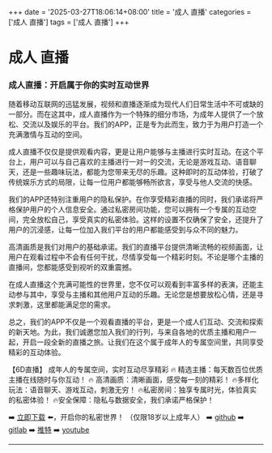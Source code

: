 +++
date = '2025-03-27T18:06:14+08:00'
title = '成人 直播'
categories = ['成人 直播']
tags = ['成人 直播']
+++

# 成人 直播

### 成人直播：开启属于你的实时互动世界

随着移动互联网的迅猛发展，视频和直播逐渐成为现代人们日常生活中不可或缺的一部分。而在这其中，成人直播作为一个特殊的细分市场，为成年人提供了一个放松、交流以及娱乐的平台。我们的APP，正是专为此而生，致力于为用户打造一个充满激情与互动的空间。

成人直播不仅仅是提供观看内容，更是让用户能够与主播进行实时互动。在这个平台上，用户可以与自己喜欢的主播进行一对一的交流，无论是游戏互动、语音聊天，还是一些趣味玩法，都能为您带来无尽的乐趣。这种即时的互动体验，打破了传统娱乐方式的局限，让每一位用户都能够畅所欲言，享受与他人交流的快感。

我们的APP还特别注重用户的隐私保护。在你享受精彩直播的同时，我们承诺将严格保护用户的个人信息安全。通过私密房间功能，您可以拥有一个专属的互动空间，完全放松自己，享受真实的私密体验。这样的设置不仅确保了安全，还提升了用户的沉浸感，让每一位加入我们平台的用户都能感受到与众不同的魅力。

高清画质是我们对用户的基础承诺。我们的直播平台提供清晰流畅的视频画面，让用户在观看过程中不会有任何干扰，尽情享受每一个精彩时刻。不论是哪个主播的直播间，您都能感受到视听的双重震撼。

在成人直播这个充满可能性的世界里，您不仅可以观看到丰富多样的表演，还能主动参与其中，享受与主播和其他用户互动的乐趣。无论您是想要放松心情，还是寻求刺激，这里都能满足您的需求。 

总之，我们的APP不仅是一个观看直播的平台，更是一个成人们互动、交流和探索的新天地。为此，我们诚邀您加入我们的行列，与来自各地的优质主播和用户一起，开启一段全新的直播之旅。让我们在这个属于成年人的专属空间里，共同享受精彩的互动体验。

【6D直播】
成年人的专属空间，实时互动尽享精彩
🔥 精选主播：每天数百位优质主播在线随时与你互动！
🔥 高清画质：清晰画面，感受每一刻的精彩！
🔥多样化玩法：语音聊天、游戏互动，刺激无穷！
🔥私密房间：独享专属时光，体验真实的私密体验！
🔥安全保障：隐私与数据安全，我们承诺严格保护！

➡️ [立即下载](https://down123.s3.ap-east-1.amazonaws.com/down/down.html?channelCode=blog) ⬅️，开启你的私密世界！
（仅限18岁以上成年人）
➡️ [github](https://aldult-live.github.io/)
➡️ [gitlab](https://seo-09598d.gitlab.io/)
➡️ [推特](https://x.com/wegame33)
➡️ [youtube](https://www.youtube.com/@6Dlive)

---
